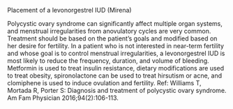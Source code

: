 Placement of a levonorgestrel IUD (Mirena)

Polycystic ovary syndrome can significantly affect multiple organ systems, and menstrual irregularities
from anovulatory cycles are very common. Treatment should be based on the patient’s goals and modified
based on her desire for fertility. In a patient who is not interested in near-term fertility and whose goal is
to control menstrual irregularities, a levonorgestrel IUD is most likely to reduce the frequency, duration,
and volume of bleeding. Metformin is used to treat insulin resistance, dietary modifications are used to
treat obesity, spironolactone can be used to treat hirsutism or acne, and clomiphene is used to induce
ovulation and fertility.
Ref: Williams T, Mortada R, Porter S: Diagnosis and treatment of polycystic ovary syndrome. Am Fam Physician
2016;94(2):106-113.